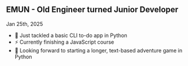 ## EMUN - Old Engineer turned Junior Developer

Jan 25th, 2025
- 🌱 Just tackled a basic CLI to-do app in Python
- ⚡ Currently finishing a JavaScript course
- 🔭 Looking forward to starting a longer, text-based adventure game in Python


<!--
**E-mun/E-mun** is a ✨ _special_ ✨ repository because its `README.md` (this file) appears on your GitHub profile.

Here are some ideas to get you started:

- 🔭 I’m currently working on ...
- 🌱 I’m currently learning ...
- 👯 I’m looking to collaborate on ...
- 🤔 I’m looking for help with ...
- 💬 Ask me about ...
- 📫 How to reach me: ...
- 😄 Pronouns: ...
- ⚡ Fun fact: ...
-->
